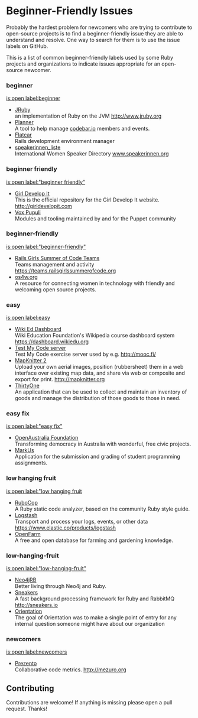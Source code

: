 # Beginner-Friendly Issues

Probably the hardest problem for newcomers who are trying to contribute to open-source projects is to find a beginner-friendly issue they are able to understand and resolve. One way to search for them is to use the issue labels on GitHub.

This is a list of common beginner-friendly labels used by some Ruby projects and organizations to indicate issues appropriate for an open-source newcomer.

### **beginner**
[is:open label:beginner](https://github.com/search?l=Ruby&q=is%3Aopen+label%3A%22beginner%22&type=Issues&utf8=%E2%9C%93)

* [JRuby](https://github.com/jruby/jruby/labels/beginner) <br> an implementation of Ruby on the JVM http://www.jruby.org
* [Planner](https://github.com/codebar/planner/labels/beginner) <br> A tool to help manage [codebar.io](https://codebar.io) members and events.
* [Flatcar](https://github.com/flatcar/flatcar/labels/beginner) <br> Rails development environment manager
* [speakerinnen_liste](https://github.com/rubymonsters/speakerinnen_liste/labels/beginner) <br> International Women Speaker Directory www.speakerinnen.org

### **beginner friendly**
[is:open label:"beginner friendly"](https://github.com/search?l=Ruby&q=is%3Aopen+label%3A%22beginner+friendly%22&type=Issues&utf8=%E2%9C%93)

* [Girl Develop It](https://github.com/girldevelopit/gdi-new-site/labels/Beginner%20Friendly) <br> This is the official repository for the Girl Develop It website. http://girldevelopit.com
* [Vox Pupuli](https://github.com/search?utf8=✓&q=org%3Avoxpupuli+is%3Aopen+label%3A"beginner+friendly"&type=Issues) <br> Modules and tooling maintained by and for the Puppet community


### **beginner-friendly**
[is:open label:"beginner-friendly"](https://github.com/search?l=Ruby&q=is%3Aopen+label%3A%22beginner-friendly%22&type=Issues&utf8=%E2%9C%93)

* [Rails Girls Summer of Code Teams](https://github.com/rails-girls-summer-of-code/rgsoc-teams/labels/beginner-friendly) <br> Teams management and activity https://teams.railsgirlssummerofcode.org
* [os4w.org](https://github.com/CoralineAda/opensourceforwomen.org/labels/beginner-friendly) <br> A resource for connecting women in technology with friendly and welcoming open source projects.

### **easy**
[is:open label:easy](https://github.com/search?l=Ruby&q=is%3Aopen+label%3A%22easy%22&type=Issues&utf8=%E2%9C%93)

* [Wiki Ed Dashboard](https://github.com/WikiEducationFoundation/WikiEduDashboard/labels/easy) <br> Wiki Education Foundation's Wikipedia course dashboard system https://dashboard.wikiedu.org
* [Test My Code server](https://github.com/testmycode/tmc-server/labels/easy) <br> Test My Code exercise server used by e.g. http://mooc.fi/
* [MapKnitter 2](https://github.com/publiclab/mapknitter/labels/easy) <br> Upload your own aerial images, position (rubbersheet) them in a web interface over existing map data, and share via web or composite and export for print. http://mapknitter.org
* [ThirtyOne](https://github.com/matthew6project/thirtyone/labels/Easy) <br> An application that can be used to collect and maintain an inventory of goods and manage the distribution of those goods to those in need.

### **easy fix**
[is:open label:"easy fix"](https://github.com/search?l=Ruby&q=is%3Aopen+label%3A%22easy+fix%22&type=Issues&utf8=%E2%9C%93)
* [OpenAustralia Foundation](https://github.com/search?utf8=✓&q=org%3Aopenaustralia+is%3Aopen+label%3A"easy+fix"&type=Issues) <br> Transforming democracy in Australia with wonderful, free civic projects.
* [MarkUs](https://github.com/MarkUsProject/Markus/labels/EASY%20FIX) <br> Application for the submission and grading of student programming assignments.

### **low hanging fruit**
[is:open label:"low hanging fruit](https://github.com/search?l=Ruby&q=is%3Aopen+label%3A%22low+hanging+fruit%22&type=Issues&utf8=%E2%9C%93)
* [RuboCop](https://github.com/bbatsov/rubocop/labels/low%20hanging%20fruit) <br> A Ruby static code analyzer, based on the community Ruby style guide.
* [Logstash](https://github.com/elastic/logstash/labels/low%20hanging%20fruit) <br> Transport and process your logs, events, or other data https://www.elastic.co/products/logstash
* [OpenFarm](https://github.com/openfarmcc/OpenFarm/labels/low%20hanging%20fruit) <br> A free and open database for farming and gardening knowledge.


### **low-hanging-fruit**
[is:open label:"low-hanging-fruit"](https://github.com/search?l=Ruby&q=is%3Aopen+label%3A%22low-hanging-fruit%22&type=Issues&utf8=%E2%9C%93)
* [Neo4jRB](https://github.com/search?utf8=%E2%9C%93&q=org%3Aneo4jrb+is%3Aopen+label%3A%22low-hanging-fruit%22&type=Issues) <br> Better living through Neo4j and Ruby.
* [Sneakers](https://github.com/jondot/sneakers/labels/low-hanging-fruit) <br> A fast background processing framework for Ruby and RabbitMQ http://sneakers.io
* [Orientation](https://github.com/orientation/orientation/labels/low-hanging-fruit) <br> The goal of Orientation was to make a single point of entry for any internal question someone might have about our organization

### **newcomers**
[is:open label:newcomers](https://github.com/search?l=Ruby&p=1&q=is%3Aopen+label%3A%22newcomers%22&type=Issues&utf8=%E2%9C%93)
* [Prezento](https://github.com/mezuro/prezento/labels/newcomers) <br> Collaborative code metrics. http://mezuro.org

## Contributing
Contributions are welcome! If anything is missing please open a pull request. Thanks!

